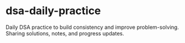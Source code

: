 # dsa-daily-practice
Daily DSA practice to build consistency and improve problem-solving. Sharing solutions, notes, and progress updates.

